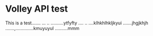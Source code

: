 # Volley API test
This is a test.......
...
..
..........ytfyfty
....
..
....klhkhlhkljkyui
.......jhgjkhjh
.......,..............kmuyuyul
..........mmm
